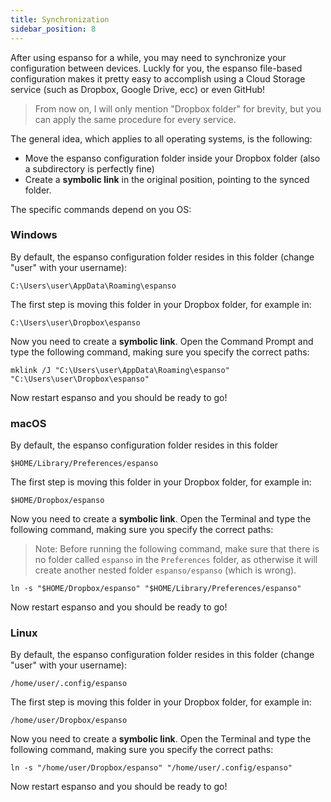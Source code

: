 ```yaml
---
title: Synchronization
sidebar_position: 8
---
```


After using espanso for a while, you may need to synchronize your configuration
between devices. Luckly for you, the espanso file-based configuration makes it
pretty easy to accomplish using a Cloud Storage service (such as Dropbox, Google
Drive, ecc) or even GitHub!

> From now on, I will only mention "Dropbox folder" for brevity, but you can
> apply the same procedure for every service.

The general idea, which applies to all operating systems, is the following:

-   Move the espanso configuration folder inside your Dropbox folder (also a
    subdirectory is perfectly fine)
-   Create a **symbolic link** in the original position, pointing to the synced
    folder.

The specific commands depend on you OS:

### Windows

By default, the espanso configuration folder resides in this folder (change
"user" with your username):

```
C:\Users\user\AppData\Roaming\espanso
```

The first step is moving this folder in your Dropbox folder, for example in:

```
C:\Users\user\Dropbox\espanso
```

Now you need to create a **symbolic link**. Open the Command Prompt and type the
following command, making sure you specify the correct paths:

```
mklink /J "C:\Users\user\AppData\Roaming\espanso" "C:\Users\user\Dropbox\espanso"
```

Now restart espanso and you should be ready to go!

### macOS

By default, the espanso configuration folder resides in this folder

```
$HOME/Library/Preferences/espanso
```

The first step is moving this folder in your Dropbox folder, for example in:

```
$HOME/Dropbox/espanso
```

Now you need to create a **symbolic link**. Open the Terminal and type the
following command, making sure you specify the correct paths:

> Note: Before running the following command, make sure that there is no folder
> called `espanso` in the `Preferences` folder, as otherwise it will create
> another nested folder `espanso/espanso` (which is wrong).

```
ln -s "$HOME/Dropbox/espanso" "$HOME/Library/Preferences/espanso"
```

Now restart espanso and you should be ready to go!

### Linux

By default, the espanso configuration folder resides in this folder (change
"user" with your username):

```
/home/user/.config/espanso
```

The first step is moving this folder in your Dropbox folder, for example in:

```
/home/user/Dropbox/espanso
```

Now you need to create a **symbolic link**. Open the Terminal and type the
following command, making sure you specify the correct paths:

```
ln -s "/home/user/Dropbox/espanso" "/home/user/.config/espanso"
```

Now restart espanso and you should be ready to go!
